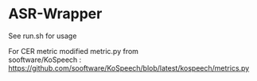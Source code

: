 # ASR-Wrapper

See run.sh for usage

For CER metric modified metric.py from   
sooftware/KoSpeech : https://github.com/sooftware/KoSpeech/blob/latest/kospeech/metrics.py
